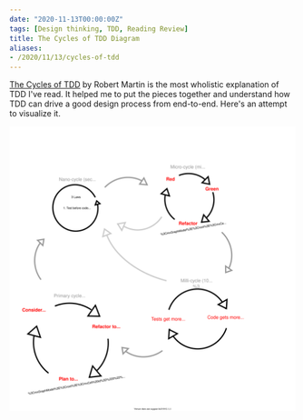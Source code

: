 ```yaml
---
date: "2020-11-13T00:00:00Z"
tags: [Design thinking, TDD, Reading Review]
title: The Cycles of TDD Diagram
aliases:
- /2020/11/13/cycles-of-tdd
---
```


[The Cycles of TDD](https://blog.cleancoder.com/uncle-bob/2014/12/17/TheCyclesOfTDD.html) by Robert Martin is the most wholistic explanation of TDD I've read. It helped me to put the pieces together and understand how TDD can drive a good design process from end-to-end. Here's an attempt to visualize it.
<!--more-->

![Cycles of TDD diagram](../../../static/post-media/Cycles-Of-TDD/tdd-cycles.drawio.svg) 

<!-- Should address not only time scale but code scale (line by line, expectation, operation, service) -->